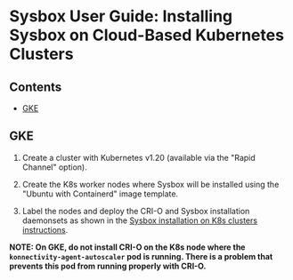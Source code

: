 # Sysbox User Guide: Installing Sysbox on Cloud-Based Kubernetes Clusters

## Contents

*   [GKE](#gke)

## GKE

1.  Create a cluster with Kubernetes v1.20 (available via the "Rapid Channel" option).

2.  Create the K8s worker nodes where Sysbox will be installed using the "Ubuntu
    with Containerd" image template.

3.  Label the nodes and deploy the CRI-O and Sysbox installation daemonsets as shown in
    the [Sysbox installation on K8s clusters instructions](install-k8s.md).

**NOTE: On GKE, do not install CRI-O on the K8s node where the
`konnectivity-agent-autoscaler` pod is running. There is a problem that prevents
this pod from running properly with CRI-O.**
